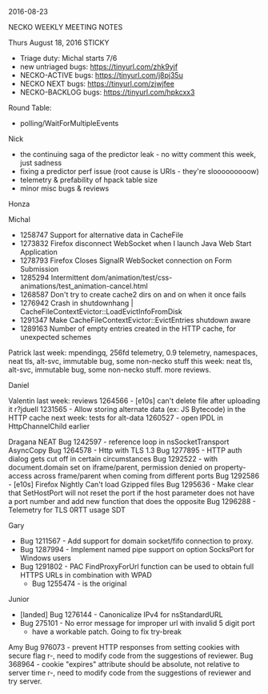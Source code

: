 2016-08-23

NECKO WEEKLY MEETING NOTES

Thurs August 18, 2016
STICKY
- Triage duty: Michal starts 7/6
-  new untriaged bugs: https://tinyurl.com/zhk9yjf
- NECKO-ACTIVE bugs: https://tinyurl.com/j8pj35u
- NECKO NEXT bugs: https://tinyurl.com/zjwjfee
- NECKO-BACKLOG bugs:  https://tinyurl.com/hpkcxx3

Round Table:
 - polling/WaitForMultipleEvents


Nick
 - the continuing saga of the predictor leak - no witty comment this week, just sadness
 - fixing a predictor perf issue (root cause is URIs - they're slooooooooow)
 - telemetry & prefability of hpack table size
 - minor misc bugs & reviews

Honza

Michal
 - 1258747 Support for alternative data in CacheFile
 - 1273832 Firefox disconnect WebSocket when I launch Java Web Start Application
 - 1278793 Firefox Closes SignalR WebSocket connection on Form Submission
 - 1285294 Intermittent dom/animation/test/css-animations/test_animation-cancel.html
 - 1268587 Don't try to create cache2 dirs on and on when it once fails
 - 1276942 Crash in shutdownhang | CacheFileContextEvictor::LoadEvictInfoFromDisk
 - 1291347 Make CacheFileContextEvictor::EvictEntries shutdown aware
 - 1289163 Number of empty entries created in the HTTP cache, for unexpected schemes

Patrick
  last week: mpendingq, 256fd telemetry, 0.9 telemetry, namespaces, neat tls, alt-svc, immutable bug, some non-necko stuff
  this week: neat tls, alt-svc, immutable bug, some non-necko stuff. more reviews.

Daniel

Valentin
last week:
 reviews
 1264566 - [e10s] can't delete file after uploading it r?jduell
 1231565 - Allow storing alternate data (ex: JS Bytecode) in the HTTP cache
next week:
 tests for alt-data
 1260527 - open IPDL in HttpChannelChild earlier

Dragana
NEAT
Bug 1242597 -       reference loop in nsSocketTransport AsyncCopy
Bug 1264578 -       Http with TLS 1.3
Bug 1277895 -       HTTP auth dialog gets cut off in certain circumstances
Bug 1292522 -       with document.domain set on iframe/parent, permission denied on property-access across frame/parent when coming from different ports
Bug 1292586 -       [e10s] Firefox Nightly Can't load Gzipped files
Bug 1295636 -       Make clear that SetHostPort will not reset the port if the host parameter does not have a port number and add new function that does the opposite
Bug 1296288 -       Telemetry for TLS 0RTT usage
SDT

Gary
- Bug 1211567 - Add support for domain socket/fifo connection to proxy.
- Bug 1287994 - Implement named pipe support on option SocksPort for Windows users
- Bug 1291802 - PAC FindProxyForUrl function can be used to obtain full HTTPS URLs in combination with WPAD
  - Bug 1255474 - is the original

Junior
- [landed] Bug 1276144 - Canonicalize IPv4 for nsStandardURL
- Bug 275101 - No error message for improper url with invalid 5 digit port 
  - have a workable patch. Going to fix try-break

Amy
Bug 976073 - prevent HTTP responses from setting cookies with secure flag
   r-, need to modify code from the suggestions of reviewer.
Bug 368964 - cookie "expires" attribute should be absolute, not relative to server time
   r-, need to modify code from the suggestions of reviewer and try server.

